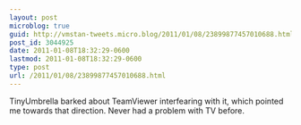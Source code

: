 ```yaml
---
layout: post
microblog: true
guid: http://vmstan-tweets.micro.blog/2011/01/08/23899877457010688.html
post_id: 3044925
date: 2011-01-08T18:32:29-0600
lastmod: 2011-01-08T18:32:29-0600
type: post
url: /2011/01/08/23899877457010688.html
---
```

TinyUmbrella barked about TeamViewer interfearing with it, which pointed me towards that direction. Never had a problem with TV before.
